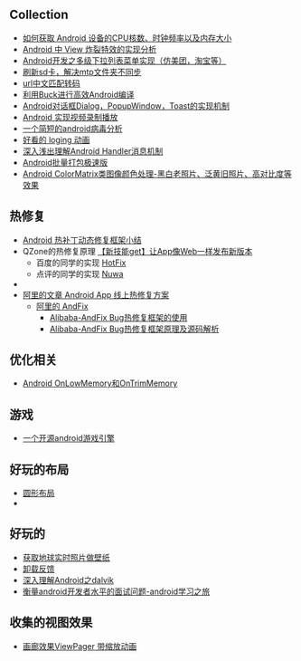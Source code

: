 ## Collection

* [如何获取 Android 设备的CPU核数、时钟频率以及内存大小](http://blog.csdn.net/feelang/article/details/46554095)  
* [Android 中 View 炸裂特效的实现分析](http://blog.csdn.net/feelang/article/details/48817145)  
* [Android开发之多级下拉列表菜单实现（仿美团，淘宝等）](http://blog.csdn.net/minimicall/article/details/39484493)  
* [刷新sd卡，解决mtp文件夹不同步](http://blog.csdn.net/lincyang/article/details/45766479)  
* [url中文匹配转码](http://blog.csdn.net/dalancon/article/details/17282469)  
* [利用Buck进行高效Android编译](http://www.infoq.com/cn/news/2015/06/buck-android-build)  
* [Android对话框Dialog，PopupWindow，Toast的实现机制](http://blog.csdn.net/feiduclear_up/article/details/49080587)  
* [Android 实现视频录制播放](http://blog.csdn.net/yilip/article/details/45075541)    
* [一个简短的android病毒分析](http://blog.csdn.net/songguobing/article/details/9309269) 
* [好看的 loging 动画](http://mp.weixin.qq.com/s?__biz=MjM5NTQ5MjIyMA==&mid=400603665&idx=3&sn=4e97192d34de86199ba33cb5d524cc77&scene=2&srcid=1102vbz5Y1K0vzTGKLeDTxdb&from=timeline&isappinstalled=0&uin=MTY5MDI4NDA4Mg%3D%3D&key=04dce534b3b035ef2b9162c22037a6a1f626b043ef93fd5f8630571da1bfb73b806c0c1845be61b02ecf4d7af6a8d652&devicetype=iMac+MacBookPro11%2C3+OSX+OSX+10.11.1+build%2815B42%29&version=11020201&lang=zh_CN&pass_ticket=Ccw4gTzWdRRgQlUTS3FRKMvcvEW0%2FQ1EVlRdgrv%2BfJRCXJxO2Irjh5hIHMni2E7p)  
* [深入浅出理解Android Handler消息机制](http://codecloud.net/android-handler-6351.html)  
* [Android批量打包极速版](http://ihongqiqu.com/blog/2015/07/16/android-mutiple-channel-build/)  
* [Android ColorMatrix类图像颜色处理-黑白老照片、泛黄旧照片、高对比度等效果](http://blog.csdn.net/lpjishu/article/details/45533557)  

## 热修复
* [Android 热补丁动态修复框架小结](http://blog.csdn.net/lmj623565791/article/details/49883661)  
* QZone的热修复原理 [【新技能get】让App像Web一样发布新版本](http://bugly.qq.com/blog/?p=781)  
  * 百度的同学的实现 [HotFix](https://github.com/dodola/HotFix)  
  * 点评的同学的实现 [Nuwa](https://github.com/jasonross/Nuwa)  
* 
* [阿里的文章 Android App 线上热修复方案](http://lirenlong.github.io/hotfix/)  
  * [阿里的 AndFix](https://github.com/alibaba/AndFix)  
    * [Alibaba-AndFix Bug热修复框架的使用](http://blog.csdn.net/qxs965266509/article/details/49802429)  
    * [Alibaba-AndFix Bug热修复框架原理及源码解析](http://blog.csdn.net/qxs965266509/article/details/49816007)

## 优化相关  
* [Android OnLowMemory和OnTrimMemory](http://blog.csdn.net/zq13561411965/article/details/47907257)  

## 游戏  
* [一个开源android游戏引擎](https://github.com/lfkdsk/JustWeEngine)

## 好玩的布局  
* [圆形布局](https://github.com/Danylo2006/LondonEyeLayoutManager)
* 
## 好玩的  
* [获取地球实时照片做壁纸](https://github.com/bitdust/EarthLiveSharp)  
* [卸载反馈](https://github.com/CharonChui/UninstallFeedback)  
* [深入理解Android之dalvik](http://vdisk.weibo.com/s/z68f8l0xU7buA)
* [衡量android开发者水平的面试问题-android学习之旅](http://blog.csdn.net/lpjishu/article/details/50316919)  

## 收集的视图效果
* [画廊效果ViewPager 带缩放动画](https://github.com/caik13/Collection/tree/master/MyViewPager)  
